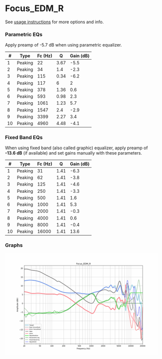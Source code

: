 # Focus_EDM_R
See [usage instructions](https://github.com/jaakkopasanen/AutoEq#usage) for more options and info.

### Parametric EQs
Apply preamp of -5.7 dB when using parametric equalizer.

|   # | Type    |   Fc (Hz) |    Q |   Gain (dB) |
|-----|---------|-----------|------|-------------|
|   1 | Peaking |        22 | 3.67 |        -5.5 |
|   2 | Peaking |        34 | 1.4  |        -2.3 |
|   3 | Peaking |       115 | 0.34 |        -6.2 |
|   4 | Peaking |       117 | 6    |         2   |
|   5 | Peaking |       378 | 1.36 |         0.6 |
|   6 | Peaking |       593 | 0.98 |         2.3 |
|   7 | Peaking |      1061 | 1.23 |         5.7 |
|   8 | Peaking |      1547 | 2.4  |        -2.9 |
|   9 | Peaking |      3399 | 2.27 |         3.4 |
|  10 | Peaking |      4960 | 4.48 |        -4.1 |

### Fixed Band EQs
When using fixed band (also called graphic) equalizer, apply preamp of **-13.6 dB** (if available) and set gains manually with these parameters.

|   # | Type    |   Fc (Hz) |    Q |   Gain (dB) |
|-----|---------|-----------|------|-------------|
|   1 | Peaking |        31 | 1.41 |        -6.3 |
|   2 | Peaking |        62 | 1.41 |        -3.8 |
|   3 | Peaking |       125 | 1.41 |        -4.6 |
|   4 | Peaking |       250 | 1.41 |        -3.3 |
|   5 | Peaking |       500 | 1.41 |         1.6 |
|   6 | Peaking |      1000 | 1.41 |         5.3 |
|   7 | Peaking |      2000 | 1.41 |        -0.3 |
|   8 | Peaking |      4000 | 1.41 |         0.6 |
|   9 | Peaking |      8000 | 1.41 |        -0.4 |
|  10 | Peaking |     16000 | 1.41 |        13.6 |

### Graphs
![](./Focus_EDM_R.png)
